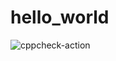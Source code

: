 # hello_world
![cppcheck-action](https://github.com/stepin105001/hello_world/workflows/cppcheck-action/badge.svg)
